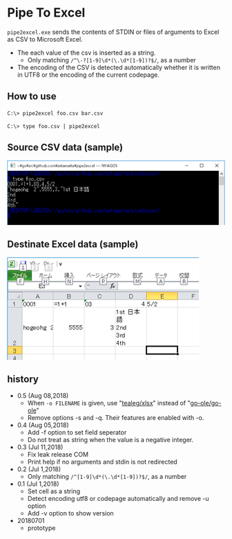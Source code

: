 Pipe To Excel
=============

`pipe2excel.exe` sends the contents of STDIN 
or files of arguments to Excel as CSV to Microsoft Excel.

- The each value of the csv is inserted as a string.
    - Only matching `/^\-?[1-9]\d*(\.\d*[1-9])?$/`, as a number
- The encoding of the CSV is detected automatically whether it is written in UTF8 or the encoding of the current codepage.


How to use
----------

```
C:\> pipe2excel foo.csv bar.csv
```

```
C:\> type foo.csv | pipe2excel
```

Source CSV data (sample)
------------------------

<img src="foo-csv.png" />

Destinate Excel data (sample)
----------------------------

<img src="foo-xls.png" />

history
-------
- 0.5 (Aug 08,2018)
    - When `-o FILENAME` is given, use "[tealeg/xlsx](https://github.com/tealeg/xlsx)" instead of "[go-ole/go-ole](https://github.com/go-ole/go-ole)"
    - Remove options -s and -q. Their features are enabled with -o.
- 0.4 (Aug 05,2018)
    - Add -f option to set field seperator
    - Do not treat as string when the value is a negative integer.
- 0.3 (Jul 11,2018)
    - Fix leak release COM
    - Print help if no arguments and stdin is not redirected
- 0.2 (Jul 1,2018)
    - Only matching `/^[1-9]\d*(\.\d*[1-9])?$/`, as a number
- 0.1 (Jul 1,2018)
    - Set cell as a string
    - Detect encoding utf8 or codepage automatically and remove -u option
    - Add -v option to show version
- 20180701
    - prototype
